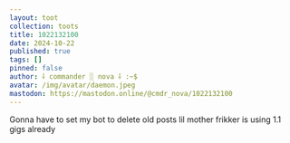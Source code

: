 ```yaml
---
layout: toot
collection: toots
title: 1022132100
date: 2024-10-22
published: true
tags: []
pinned: false
author: ⸸ commander ░ nova ⸸ :~$
avatar: /img/avatar/daemon.jpeg
mastodon: https://mastodon.online/@cmdr_nova/1022132100
---
```


Gonna have to set my bot to delete old posts lil mother frikker is using 1.1 gigs already
